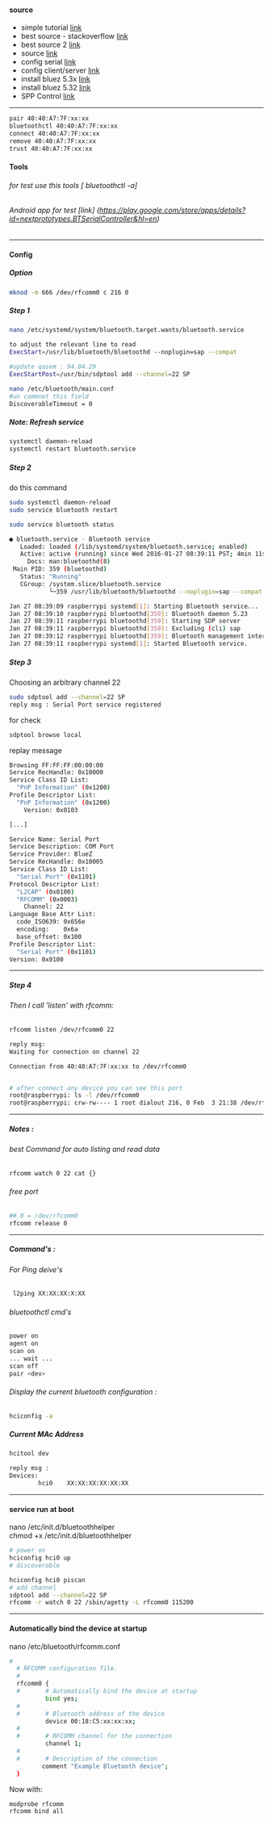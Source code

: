 #### source 
+ simple tutorial [link](https://gist.github.com/0/c73e2557d875446b9603)<br>
+ best source - stackoverflow [link](http://unix.stackexchange.com/questions/92255/how-do-i-connect-and-send-data-to-a-bluetooth-serial-port-on-linux) <br>
+ best source 2   [link](https://www.raspberrypi.org/forums/viewtopic.php?f=28&t=125922) <br>
+ source [link](https://en.wikibooks.org/wiki/Linux_Guide/Linux_and_Bluetooth)<br>
+ config serial [link](http://raspberrypi.stackexchange.com/questions/23415/how-can-a-usb-bluetooth-dongle-be-used-as-login-tty)<br>
+ config client/server [link](http://www.scriptscoop2.com/t/eff75faf36f2/android-why-cant-i-connect-to-my-linux-bluetooth-serial-port.html)<br>
+ install bluez 5.3x [link](https://www.hackster.io/idreams/control-a-bluetooth-le-light-bulb-with-raspberry-pi-6d04cc) <br>
+ install bluez 5.32 [link](http://www.elinux.org/RPi_Bluetooth_LE) <br>
+ SPP Control [link](http://raspberrypi.stackexchange.com/questions/23415/how-can-a-usb-bluetooth-dongle-be-used-as-login-tty/24021#24021) <br>



------
```bash
pair 40:40:A7:7F:xx:xx 
bluetoothctl 40:40:A7:7F:xx:xx
connect 40:40:A7:7F:xx:xx 
remove 40:40:A7:7F:xx:xx
trust 40:40:A7:7F:xx:xx 
```
#### Tools 
###### for test use this tools [ bluetoothctl -a]<br>
###### Android app for test [link] (https://play.google.com/store/apps/details?id=nextprototypes.BTSerialController&hl=en)<br>
------
#### Config 

##### Option
```bash
mknod -m 666 /dev/rfcomm0 c 216 0
```
##### Step 1 
```bash
nano /etc/systemd/system/bluetooth.target.wants/bluetooth.service

to adjust the relevant line to read
ExecStart=/usr/lib/bluetooth/bluetoothd --noplugin=sap --compat

#update qasem : 94.04.29
ExecStartPost=/usr/bin/sdptool add --channel=22 SP 
```
```bash
nano /etc/bluetooth/main.conf
#un commnet this field
DiscoverableTimeout = 0
```
##### Note: Refresh service 
```bash
systemctl daemon-reload
systemctl restart bluetooth.service
```

##### Step 2 
do this command 
```bash
sudo systemctl daemon-reload
sudo service bluetooth restart

sudo service bluetooth status

● bluetooth.service - Bluetooth service
   Loaded: loaded (/lib/systemd/system/bluetooth.service; enabled)
   Active: active (running) since Wed 2016-01-27 08:39:11 PST; 4min 11s ago
     Docs: man:bluetoothd(8)
 Main PID: 359 (bluetoothd)
   Status: "Running"
   CGroup: /system.slice/bluetooth.service
           └─359 /usr/lib/bluetooth/bluetoothd --noplugin=sap --compat

Jan 27 08:39:09 raspberrypi systemd[1]: Starting Bluetooth service...
Jan 27 08:39:10 raspberrypi bluetoothd[359]: Bluetooth daemon 5.23
Jan 27 08:39:11 raspberrypi bluetoothd[359]: Starting SDP server
Jan 27 08:39:11 raspberrypi bluetoothd[359]: Excluding (cli) sap
Jan 27 08:39:12 raspberrypi bluetoothd[359]: Bluetooth management interface 1.9 initialized
Jan 27 08:39:11 raspberrypi systemd[1]: Started Bluetooth service.
```

##### Step 3
Choosing an arbitrary channel 22
```bash
sudo sdptool add --channel=22 SP
reply msg : Serial Port service registered
```
for check 
```bash 
sdptool browse local
```
replay message 
```bash 
Browsing FF:FF:FF:00:00:00 
Service RecHandle: 0x10000
Service Class ID List:
  "PnP Information" (0x1200)
Profile Descriptor List:
  "PnP Information" (0x1200)
    Version: 0x0103

[...]

Service Name: Serial Port
Service Description: COM Port
Service Provider: BlueZ
Service RecHandle: 0x10005
Service Class ID List:
  "Serial Port" (0x1101)
Protocol Descriptor List:
  "L2CAP" (0x0100)
  "RFCOMM" (0x0003)
    Channel: 22
Language Base Attr List:
  code_ISO639: 0x656e
  encoding:    0x6a
  base_offset: 0x100
Profile Descriptor List:
  "Serial Port" (0x1101)
Version: 0x0100
```
------
##### Step 4
###### Then I call 'listen' with rfcomm:
```bash
rfcomm listen /dev/rfcomm0 22

reply msg:
Waiting for connection on channel 22

Connection from 40:40:A7:7F:xx:xx to /dev/rfcomm0


# after connect any device you can see this port 
root@raspberrypi: ls -l /dev/rfcomm0
root@raspberrypi: crw-rw---- 1 root dialout 216, 0 Feb  3 21:38 /dev/rfcomm0
```
------
##### Notes :
###### best Command for auto listing and read data 
```bash
rfcomm watch 0 22 cat {}
```
###### free port 
```bash
## 0 = /dev/rfcomm0
rfcomm release 0 
```
------
##### Command's :
###### For Ping deive's
```bash
 l2ping XX:XX:XX:X:XX

```
###### bluetoothctl cmd's
```bash
power on
agent on
scan on
... wait ...
scan off
pair <dev>
```
###### Display the current bluetooth configuration :
```bash 
hciconfig -a
```
##### Current MAc Address 
```bash
hcitool dev

reply msg :
Devices:
        hci0    XX:XX:XX:XX:XX:XX

```
--------
#### service run at boot 
nano /etc/init.d/bluetoothhelper <br>
chmod +x /etc/init.d/bluetoothhelper <br>

```bash
# power on 
hciconfig hci0 up        
# discoverable

hciconfig hci0 piscan
# add channel
sdptool add --channel=22 SP
rfcomm -r watch 0 22 /sbin/agetty -L rfcomm0 115200

```
--------
#### Automatically bind the device at startup
nano /etc/bluetooth/rfcomm.conf
```bash
#
  # RFCOMM configuration file.
  #
  rfcomm0 {
  #       # Automatically bind the device at startup
          bind yes;
  #
  #       # Bluetooth address of the device
          device 00:18:C5:xx:xx:xx;
  #
  #       # RFCOMM channel for the connection
          channel 1;
  #
  #       # Description of the connection
         comment "Example Bluetooth device";
  }
```
Now with:
```bash
modprobe rfcomm
rfcomm bind all
```

